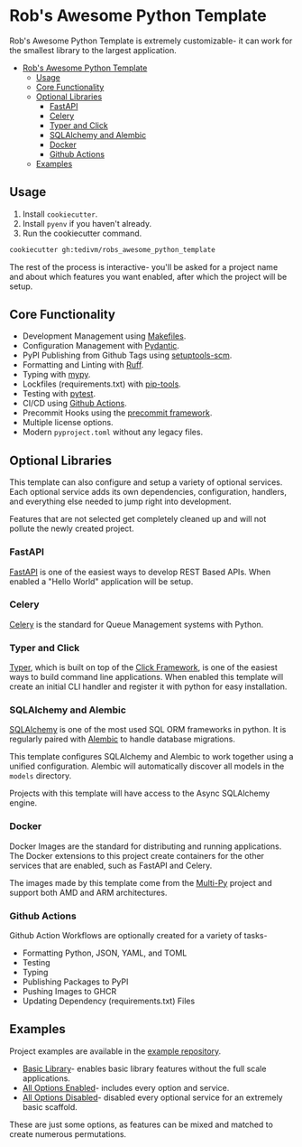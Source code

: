 # Rob's Awesome Python Template

Rob's Awesome Python Template is extremely customizable- it can work for the smallest library to the largest application.

- [Rob's Awesome Python Template](#robs-awesome-python-template)
  - [Usage](#usage)
  - [Core Functionality](#core-functionality)
  - [Optional Libraries](#optional-libraries)
    - [FastAPI](#fastapi)
    - [Celery](#celery)
    - [Typer and Click](#typer-and-click)
    - [SQLAlchemy and Alembic](#sqlalchemy-and-alembic)
    - [Docker](#docker)
    - [Github Actions](#github-actions)
  - [Examples](#examples)


## Usage

1. Install `cookiecutter`.
2. Install `pyenv` if you haven't already.
3. Run the cookiecutter command.

```bash
cookiecutter gh:tedivm/robs_awesome_python_template
```

The rest of the process is interactive- you'll be asked for a project name and about which features you want enabled, after which the project will be setup.

## Core Functionality

- Development Management using [Makefiles](https://www.gnu.org/software/make/manual/html_node/Introduction.html).
- Configuration Management with [Pydantic](https://docs.pydantic.dev/usage/settings/).
- PyPI Publishing from Github Tags using [setuptools-scm](https://pypi.org/project/setuptools-scm/).
- Formatting and Linting with [Ruff](https://docs.astral.sh/ruff/).
- Typing with [mypy](https://mypy.readthedocs.io/en/stable/).
- Lockfiles (requirements.txt) with [pip-tools](https://pypi.org/project/pip-tools/).
- Testing with [pytest](https://docs.pytest.org/en/7.2.x/).
- CI/CD using [Github Actions](https://docs.github.com/en/actions).
- Precommit Hooks using the [precommit framework](https://pre-commit.com/).
- Multiple license options.
- Modern `pyproject.toml` without any legacy files.

## Optional Libraries

This template can also configure and setup a variety of optional services. Each optional service adds its own dependencies, configuration, handlers, and everything else needed to jump right into development.

Features that are not selected get completely cleaned up and will not pollute the newly created project.

### FastAPI

[FastAPI](https://fastapi.tiangolo.com/) is one of the easiest ways to develop REST Based APIs. When enabled a "Hello World" application will be setup.

### Celery

[Celery](https://docs.celeryq.dev/en/stable/getting-started/introduction.html) is the standard for Queue Management systems with Python.

### Typer and Click

[Typer](https://typer.tiangolo.com/typer-cli/), which is built on top of the [Click Framework](https://click.palletsprojects.com), is one of the easiest ways to build command line applications. When enabled this template will create an initial CLI handler and register it with python for easy installation.

### SQLAlchemy and Alembic

[SQLAlchemy](https://www.sqlalchemy.org/) is one of the most used SQL ORM frameworks in python. It is regularly paired with [Alembic](https://alembic.sqlalchemy.org/en/latest/) to handle database migrations.

This template configures SQLAlchemy and Alembic to work together using a unified configuration. Alembic will automatically discover all models in the `models` directory.

Projects with this template will have access to the Async SQLAlchemy engine.

### Docker

Docker Images are the standard for distributing and running applications. The Docker extensions to this project create containers for the other services that are enabled, such as FastAPI and Celery.

The images made by this template come from the [Multi-Py](https://github.com/multi-py/) project and support both AMD and ARM architectures.

### Github Actions

Github Action Workflows are optionally created for a variety of tasks-

- Formatting Python, JSON, YAML, and TOML
- Testing
- Typing
- Publishing Packages to PyPI
- Pushing Images to GHCR
- Updating Dependency (requirements.txt) Files

## Examples

Project examples are available in the [example repository](https://github.com/tedivm/robs_awesome_python_template_examples).

- [Basic Library](https://github.com/tedivm/robs_awesome_python_template_examples/tree/main/library)- enables basic library features without the full scale applications.
- [All Options Enabled](https://github.com/tedivm/robs_awesome_python_template_examples/tree/main/full)- includes every option and service.
- [All Options Disabled](https://github.com/tedivm/robs_awesome_python_template_examples/tree/main/bare)- disabled every optional service for an extremely basic scaffold.

These are just some options, as features can be mixed and matched to create numerous permutations.
